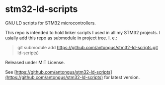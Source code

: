 stm32-ld-scripts
================

GNU LD scripts for STM32 microcontrollers.

This repo is intended to hold linker scripts I used in all my STM32 projects.
I usially add this repo as submodule in project tree. I. e.:

>git submodule add https://github.com/antongus/stm32-ld-scripts.git ld-scripts)

Released under MIT License.

See [https://github.com/antongus/stm32-ld-scripts](https://github.com/antongus/stm32-ld-scripts) for latest version.
